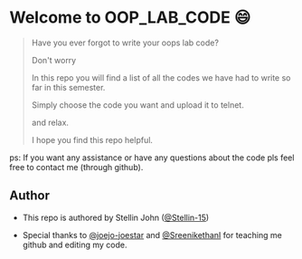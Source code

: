# Welcome to OOP_LAB_CODE 😄

> Have you ever forgot to write your oops lab code? 
> 
> Don't worry
> 
> In this repo you will find a list of all the codes we have had to write so far in this semester. 
> 
> Simply choose the code you want and upload it to telnet.
> 
> and relax.
> 
> I hope you find this repo helpful.

ps: If you want any assistance or have any questions about the code pls feel free to contact me (through github).



## Author

- This repo is authored by Stellin John ([@Stellin-15](https://github.com/Stellin-15))

- Special thanks to [@joejo-joestar](https://github.com/joejo-joestar) and [@SreenikethanI](https://github.com/SreenikethanI) for teaching me github and editing my code.
